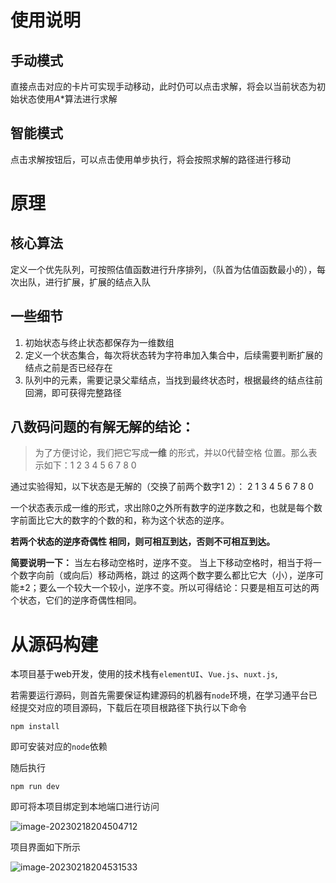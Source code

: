 
# 使用说明

## 手动模式
直接点击对应的卡片可实现手动移动，此时仍可以点击求解，将会以当前状态为初始状态使用$A*$算法进行求解

## 智能模式

点击求解按钮后，可以点击使用单步执行，将会按照求解的路径进行移动

# 原理
## 核心算法

定义一个优先队列，可按照估值函数进行升序排列，（队首为估值函数最小的），每次出队，进行扩展，扩展的结点入队

## 一些细节

1. 初始状态与终止状态都保存为一维数组
2. 定义一个状态集合，每次将状态转为字符串加入集合中，后续需要判断扩展的结点之前是否已经存在
3. 队列中的元素，需要记录父辈结点，当找到最终状态时，根据最终的结点往前回溯，即可获得完整路径



##  八数码问题的有解无解的结论：

> 为了方便讨论，我们把它写成**一维** 的形式，并以0代替空格 位置。那么表示如下：1 2 3 4 5 6 7 8 0

通过实验得知，以下状态是无解的（交换了前两个数字1 2）：
2 1 3 4 5 6 7 8 0

一个状态表示成一维的形式，求出除0之外所有数字的逆序数之和，也就是每个数字前面比它大的数字的个数的和，称为这个状态的逆序。

**若两个状态的逆序奇偶性 相同，则可相互到达，否则不可相互到达。**

**简要说明一下：** 当左右移动空格时，逆序不变。 当上下移动空格时，相当于将一个数字向前（或向后）移动两格，跳过 的这两个数字要么都比它大（小），逆序可能±2；要么一个较大一个较小，逆序不变。所以可得结论：只要是相互可达的两个状态，它们的逆序奇偶性相同。



# 从源码构建

本项目基于web开发，使用的技术栈有`elementUI`、`Vue.js`、`nuxt.js`,

若需要运行源码，则首先需要保证构建源码的机器有`node`环境，在学习通平台已经提交对应的项目源码，下载后在项目根路径下执行以下命令

```
npm install
```

即可安装对应的`node`依赖

随后执行

```
npm run dev
```

即可将本项目绑定到本地端口进行访问

![image-20230218204504712](https://cdn.jdysya.top/lsky/2023/02/18/1/e78b0baa298385a6.png)

项目界面如下所示

![image-20230218204531533](https://cdn.jdysya.top/lsky/2023/02/18/1/bcc6eb704a5d062f.png)
